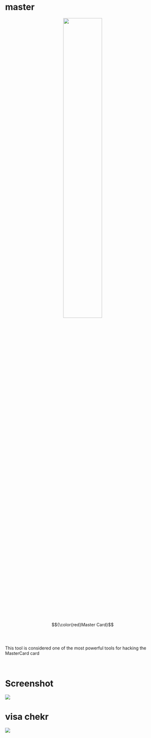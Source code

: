 # master
<p align="center">
   <img src="https://files.catbox.moe/xxzcrs.png" width="50%">
</p>

$${\color{red}Master Card}$$
<br>
<br>
<br>
This tool is considered one of the most powerful tools for hacking the MasterCard card
<br>
<br>
<br>
# Screenshot
![](https://files.catbox.moe/rc73ho.png)
# visa chekr
![](https://files.catbox.moe/o5lmsm.png)
